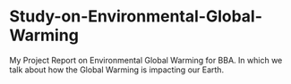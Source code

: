 # Study-on-Environmental-Global-Warming
My Project Report on Environmental Global Warming  for BBA. In which we talk about how the Global Warming is impacting our Earth.
